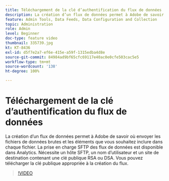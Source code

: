 ```yaml
---
title: Téléchargement de la clé d’authentification du flux de données
description: La création d’un flux de données permet à Adobe de savoir où envoyer les fichiers de données brutes et les éléments que vous souhaitez inclure dans chaque fichier. La prise en charge SFTP des flux de données est disponible dans Analytics. Nécessite un hôte SFTP, un nom d’utilisateur et un site de destination contenant une clé publique RSA ou DSA. Vous pouvez télécharger la clé publique appropriée à la création du flux.
feature: Admin Tools, Data Feeds, Data Configuration and Collection
topic: Administration
role: Admin
level: Beginner
doc-type: feature video
thumbnail: 335739.jpg
kt: KT-8436
exl-id: d5f7e2a7-ef6e-415e-a59f-1315edba4d8e
source-git-commit: 84984ad9bf65cfc69117e40ac0e0cfe503cac5e5
workflow-type: tm+mt
source-wordcount: '138'
ht-degree: 100%

---
```


# Téléchargement de la clé d’authentification du flux de données

La création d’un flux de données permet à Adobe de savoir où envoyer les fichiers de données brutes et les éléments que vous souhaitez inclure dans chaque fichier. La prise en charge SFTP des flux de données est disponible dans Analytics. Nécessite un hôte SFTP, un nom d’utilisateur et un site de destination contenant une clé publique RSA ou DSA. Vous pouvez télécharger la clé publique appropriée à la création du flux.

>[!VIDEO](https://video.tv.adobe.com/v/3418491/?quality=12&learn=on&captions=fre_fr)
